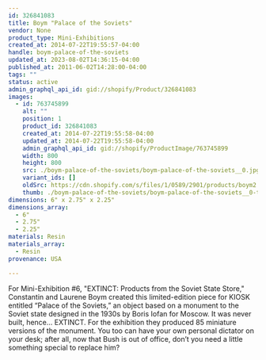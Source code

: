 ```yaml
---
id: 326841083
title: Boym "Palace of the Soviets"
vendor: None
product_type: Mini-Exhibitions
created_at: 2014-07-22T19:55:57-04:00
handle: boym-palace-of-the-soviets
updated_at: 2023-08-02T14:36:15-04:00
published_at: 2011-06-02T14:28:00-04:00
tags: ""
status: active
admin_graphql_api_id: gid://shopify/Product/326841083
images:
  - id: 763745899
    alt: ""
    position: 1
    product_id: 326841083
    created_at: 2014-07-22T19:55:58-04:00
    updated_at: 2014-07-22T19:55:58-04:00
    admin_graphql_api_id: gid://shopify/ProductImage/763745899
    width: 800
    height: 800
    src: ./boym-palace-of-the-soviets/boym-palace-of-the-soviets__0.jpg
    variant_ids: []
    oldSrc: https://cdn.shopify.com/s/files/1/0589/2901/products/boym2.jpeg?v=1406073358
    thumb: ./boym-palace-of-the-soviets/boym-palace-of-the-soviets__0-thumb.jpg
dimensions: 6" x 2.75" x 2.25"
dimensions_array:
  - 6"
  - 2.75"
  - 2.25"
materials: Resin
materials_array:
  - Resin
provenance: USA

---
```


For Mini-Exhibition #6, "EXTINCT: Products from the Soviet State Store," Constantin and Laurene Boym created this limited-edition piece for KIOSK entitled “Palace of the Soviets,” an object based on a monument to the Soviet state designed in the 1930s by Boris Iofan for Moscow. It was never built, hence... EXTINCT. For the exhibition they produced 85 miniature versions of the monument. You too can have your own personal dictator on your desk; after all, now that Bush is out of office, don’t you need a little something special to replace him?